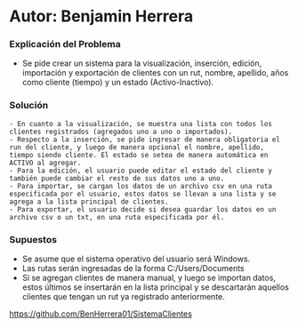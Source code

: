 # Autor: Benjamin Herrera

### Explicación del Problema

- Se pide crear un sistema para la visualización, inserción, edición, importación y exportación de clientes con un rut, nombre, apellido, años como cliente (tiempo) y un estado (Activo-Inactivo).

### Solución

	- En cuanto a la visualización, se muestra una lista con todos los clientes registrados (agregados uno a uno o importados).
	- Respecto a la inserción, se pide ingresar de manera obligatoria el run del cliente, y luego de manera opcional el nombre, apellido, tiempo siendo cliente. El estado se setea de manera automática en ACTIVO al agregar.
	- Para la edición, el usuario puede editar el estado del cliente y también puede cambiar el resto de sus datos uno a uno. 
	- Para importar, se cargan los datos de un archivo csv en una ruta especificada por el usuario, estos datos se llevan a una lista y se agrega a la lista principal de clientes.
	- Para exportar, el usuario decide si desea guardar los datos en un archivo csv o un txt, en una ruta especificada por él.

### Supuestos

- Se asume que el sistema operativo del usuario será Windows.
- Las rutas serán ingresadas de la forma C:/Users/Documents
- Si se agregan clientes de manera manual, y luego se importan datos, estos últimos se insertarán en la lista principal y se descartarán aquellos clientes que tengan un rut ya registrado anteriormente.






https://github.com/BenHerrera01/SistemaClientes
